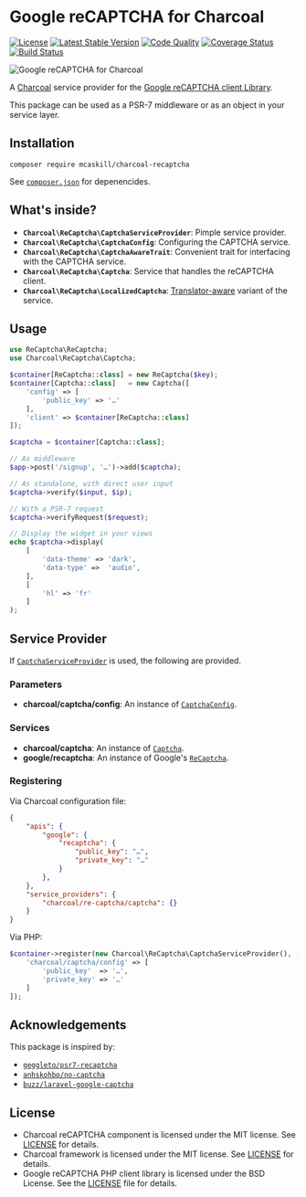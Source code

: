 # Google reCAPTCHA for Charcoal

[![License][badge-license]][charcoal/recaptcha]
[![Latest Stable Version][badge-version]][charcoal/recaptcha]
[![Code Quality][badge-scrutinizer]][dev-scrutinizer]
[![Coverage Status][badge-coveralls]][dev-coveralls]
[![Build Status][badge-travis]][dev-travis]

![Google reCAPTCHA for Charcoal](http://i.imgur.com/aHBOqAS.gif)

A [Charcoal][charcoal/app] service provider for the [Google reCAPTCHA client Library][google/recaptcha].

This package can be used as a PSR-7 middleware or as an object in your service layer.



## Installation

```shell
composer require mcaskill/charcoal-recaptcha
```

See [`composer.json`](composer.json) for depenencides.



## What's inside?

-   **`Charcoal\ReCaptcha\CaptchaServiceProvider`**: 
    Pimple service provider.
-   **`Charcoal\ReCaptcha\CaptchaConfig`**: 
    Configuring the CAPTCHA service.
-   **`Charcoal\ReCaptcha\CaptchaAwareTrait`**: 
    Convenient trait for interfacing with the CAPTCHA service.
-   **`Charcoal\ReCaptcha\Captcha`**: 
    Service that handles the reCAPTCHA client.
-   **`Charcoal\ReCaptcha\LocalizedCaptcha`**: 
    [Translator-aware][charcoal/translator] variant of the service.



## Usage

```php
use ReCaptcha\ReCaptcha;
use Charcoal\ReCaptcha\Captcha;

$container[ReCaptcha::class] = new ReCaptcha($key);
$container[Captcha::class]   = new Captcha([
    'config' => [
        'public_key' => '…'
    ],
    'client' => $container[ReCaptcha::class]
]);

$captcha = $container[Captcha::class];

// As middleware
$app->post('/signup', '…')->add($captcha);

// As standalone, with direct user input
$captcha->verify($input, $ip);

// With a PSR-7 request
$captcha->verifyRequest($request);

// Display the widget in your views
echo $captcha->display(
    [
        'data-theme' => 'dark',
        'data-type' =>  'audio',
    ],
    [
        'hl' => 'fr'
    ]
);
```



## Service Provider

If [`CaptchaServiceProvider`](src/CaptchaServiceProvider.php) is used, the following are provided.



### Parameters

-   **charcoal/captcha/config**: An instance of [`CaptchaConfig`](src/CaptchaConfig.php).



### Services

-   **charcoal/captcha**: An instance of [`Captcha`](src/CaptchaConfig.php).
-   **google/recaptcha**: An instance of Google's [`ReCaptcha`][class-recaptcha].



### Registering

Via Charcoal configuration file:

```json
{
    "apis": {
        "google": {
            "recaptcha": {
                "public_key": "…",
                "private_key": "…"
            }
        },
    },
    "service_providers": {
        "charcoal/re-captcha/captcha": {}
    }
}
```

Via PHP:

```php
$container->register(new Charcoal\ReCaptcha\CaptchaServiceProvider(), [
    'charcoal/captcha/config' => [
        'public_key'  => '…',
        'private_key' => '…'
    ]
]);
```



## Acknowledgements

This package is inspired by:

- [`geggleto/psr7-recaptcha`](https://github.com/geggleto/psr7-recaptcha)
- [`anhskohbo/no-captcha`](https://github.com/anhskohbo/no-captcha)
- [`buzz/laravel-google-captcha`](https://github.com/thinhbuzz/laravel-google-captcha)



## License

-   Charcoal reCAPTCHA component is licensed under the MIT license. See [LICENSE](LICENSE) for details.
-   Charcoal framework is licensed under the MIT license. See [LICENSE][license-charcoal] for details.
-   Google reCAPTCHA PHP client library is licensed under the BSD License. See the [LICENSE][license-recaptcha] file for details.



[dev-scrutinizer]:     https://scrutinizer-ci.com/g/mcaskill/charcoal-recaptcha/
[dev-coveralls]:       https://coveralls.io/r/mcaskill/charcoal-recaptcha
[dev-travis]:          https://travis-ci.org/mcaskill/charcoal-recaptcha

[badge-license]:       https://img.shields.io/packagist/l/mcaskill/charcoal-recaptcha.svg?style=flat-square
[badge-version]:       https://img.shields.io/packagist/v/mcaskill/charcoal-recaptcha.svg?style=flat-square
[badge-scrutinizer]:   https://img.shields.io/scrutinizer/g/mcaskill/charcoal-recaptcha.svg?style=flat-square
[badge-coveralls]:     https://img.shields.io/coveralls/mcaskill/charcoal-recaptcha.svg?style=flat-square
[badge-travis]:        https://img.shields.io/travis/mcaskill/charcoal-recaptcha.svg?style=flat-square

[charcoal/recaptcha]:  https://packagist.org/packages/mcaskill/charcoal-recaptcha
[charcoal/app]:        https://packagist.org/packages/locomotivemtl/charcoal-app
[charcoal/translator]: https://packagist.org/packages/locomotivemtl/charcoal-translator

[pimple]:              https://packagist.org/packages/pimple/pimple
[google/recaptcha]:    https://packagist.org/packages/google/recaptcha
[class-recaptcha]:     https://github.com/google/recaptcha/blob/1.1.3/src/ReCaptcha/ReCaptcha.php

[license-charcoal]:    https://github.com/locomotivemtl/charcoal-app/blob/master/LICENSE
[license-recaptcha]:   https://github.com/google/recaptcha/blob/master/LICENSE
